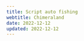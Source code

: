 ```yaml
---
title: Script auto fishing
webtitle: Chimeraland
date: 2022-12-12
updated: 2022-12-12
---
```


<!-- source https://codepen.io/dimaslanjaka/pen/JjZqyRZ -->
<script async src="https://cdn.ampproject.org/v0.js"></script>
<style amp-boilerplate>
  body {
    -webkit-animation: -amp-start 8s steps(1, end) 0s 1 normal both;
    -moz-animation: -amp-start 8s steps(1, end) 0s 1 normal both;
    -ms-animation: -amp-start 8s steps(1, end) 0s 1 normal both;
    animation: -amp-start 8s steps(1, end) 0s 1 normal both
  }

  @-webkit-keyframes -amp-start {
    from {
      visibility: hidden
    }

    to {
      visibility: visible
    }
  }

  @-moz-keyframes -amp-start {
    from {
      visibility: hidden
    }

    to {
      visibility: visible
    }
  }

  @-ms-keyframes -amp-start {
    from {
      visibility: hidden
    }

    to {
      visibility: visible
    }
  }

  @-o-keyframes -amp-start {
    from {
      visibility: hidden
    }

    to {
      visibility: visible
    }
  }

  @keyframes -amp-start {
    from {
      visibility: hidden
    }

    to {
      visibility: visible
    }
  }
</style><noscript>
  <style amp-boilerplate>
    body {
      -webkit-animation: none;
      -moz-animation: none;
      -ms-animation: none;
      animation: none
    }
  </style>
</noscript>
<script async custom-element="amp-facebook" src="https://cdn.ampproject.org/v0/amp-facebook-0.1.js"></script>
<amp-facebook width="552" height="310"
    layout="responsive"
    data-href="https://www.facebook.com/ParksCanada/posts/1712989015384373">
</amp-facebook>
